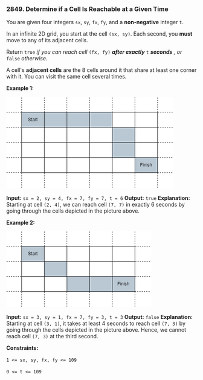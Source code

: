 ### 2849. Determine if a Cell Is Reachable at a Given Time

You are given four integers `sx`, `sy`, `fx`, `fy`, and a **non-negative** integer `t`.

In an infinite 2D grid, you start at the cell `(sx, sy)`. Each second, you **must** move to any of its adjacent cells.

Return `true` *if you can reach cell* `(fx, fy)` ***after exactly*** `t` ***seconds*** *, or* `false` *otherwise.*

A cell's **adjacent cells** are the 8 cells around it that share at least one corner with it. You can visit the same cell several times.

**Example 1:**

![Example1](img.png)

**Input:** `sx = 2, sy = 4, fx = 7, fy = 7, t = 6`
**Output:** `true`
**Explanation:** Starting at cell `(2, 4)`, we can reach cell `(7, 7)` in exactly 6 seconds by going through the cells depicted in the picture above.

**Example 2:**

![Example 2](img_1.png)

**Input:** `sx = 3, sy = 1, fx = 7, fy = 3, t = 3`
**Output:** `false`
**Explanation:** Starting at cell `(3, 1)`, it takes at least 4 seconds to reach cell `(7, 3)` by going through the cells depicted in the picture above. Hence, we cannot reach cell `(7, 3)` at the third second.

**Constraints:**

`1 <= sx, sy, fx, fy <= 109`

`0 <= t <= 109`